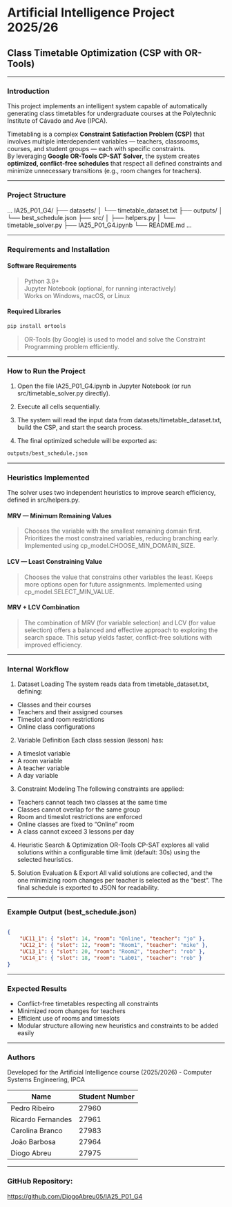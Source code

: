 # Artificial Intelligence Project  2025/26  
## Class Timetable Optimization (CSP with OR-Tools)

---

### Introduction

This project implements an intelligent system capable of automatically generating class timetables for undergraduate courses at the Polytechnic Institute of Cávado and Ave (IPCA).

Timetabling is a complex **Constraint Satisfaction Problem (CSP)** that involves multiple interdependent variables — teachers, classrooms, courses, and student groups — each with specific constraints.  
By leveraging **Google OR-Tools CP-SAT Solver**, the system creates **optimized, conflict-free schedules** that respect all defined constraints and minimize unnecessary transitions (e.g., room changes for teachers).

---

### Project Structure

...
IA25_P01_G4/
├── datasets/
│ └── timetable_dataset.txt
├── outputs/
│ └── best_schedule.json
├── src/
│ ├── helpers.py
│ └── timetable_solver.py
├── IA25_P01_G4.ipynb
└── README.md
...

---

### Requirements and Installation

#### Software Requirements
> Python 3.9+  
> Jupyter Notebook (optional, for running interactively)  
> Works on Windows, macOS, or Linux

#### Required Libraries

```bash
pip install ortools
```
> OR-Tools (by Google) is used to model and solve the Constraint Programming problem efficiently.

---

### How to Run the Project

1. Open the file IA25_P01_G4.ipynb in Jupyter Notebook (or run src/timetable_solver.py directly).

2. Execute all cells sequentially.

3. The system will read the input data from datasets/timetable_dataset.txt, build the CSP, and start the search process.

4. The final optimized schedule will be exported as:

```bash
outputs/best_schedule.json
```

---

### Heuristics Implemented

The solver uses two independent heuristics to improve search efficiency, defined in src/helpers.py.

#### MRV — Minimum Remaining Values

> Chooses the variable with the smallest remaining domain first.
> Prioritizes the most constrained variables, reducing branching early.
> Implemented using cp_model.CHOOSE_MIN_DOMAIN_SIZE.

#### LCV — Least Constraining Value

> Chooses the value that constrains other variables the least.
> Keeps more options open for future assignments.
> Implemented using cp_model.SELECT_MIN_VALUE.

#### MRV + LCV Combination

> The combination of MRV (for variable selection) and LCV (for value selection) offers a balanced and effective approach to exploring the search space.
> This setup yields faster, conflict-free solutions with improved efficiency.

---

### Internal Workflow

1. Dataset Loading
The system reads data from timetable_dataset.txt, defining:
- Classes and their courses
- Teachers and their assigned courses
- Timeslot and room restrictions
- Online class configurations

2. Variable Definition
Each class session (lesson) has:
- A timeslot variable
- A room variable
- A teacher variable
- A day variable

3. Constraint Modeling
The following constraints are applied:
- Teachers cannot teach two classes at the same time
- Classes cannot overlap for the same group
- Room and timeslot restrictions are enforced
- Online classes are fixed to “Online” room
- A class cannot exceed 3 lessons per day

4. Heuristic Search & Optimization
OR-Tools CP-SAT explores all valid solutions within a configurable time limit (default: 30s) using the selected heuristics.

5. Solution Evaluation & Export
All valid solutions are collected, and the one minimizing room changes per teacher is selected as the “best”.
The final schedule is exported to JSON for readability.

---

### Example Output (best_schedule.json)

```json

{
    "UC11_1": { "slot": 14, "room": "Online", "teacher": "jo" },
    "UC12_1": { "slot": 12, "room": "Room1", "teacher": "mike" },
    "UC13_1": { "slot": 20, "room": "Room2", "teacher": "rob" },
    "UC14_1": { "slot": 18, "room": "Lab01", "teacher": "rob" }
}

```

---

### Expected Results

- Conflict-free timetables respecting all constraints
- Minimized room changes for teachers
- Efficient use of rooms and timeslots
- Modular structure allowing new heuristics and constraints to be added easily

---

### Authors

Developed for the Artificial Intelligence course (2025/2026) - Computer Systems Engineering, IPCA

| Name              | Student Number |
|-------------------|----------------|
| Pedro Ribeiro     | 27960          |
| Ricardo Fernandes | 27961          |
| Carolina Branco   | 27983          |
| João Barbosa      | 27964          |
| Diogo Abreu       | 27975          |

---

### GitHub Repository: 
https://github.com/DiogoAbreu05/IA25_P01_G4
